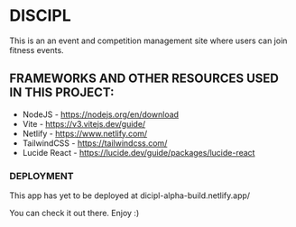 # DISCIPL

This is an an event and competition management site where users can join fitness events.

## FRAMEWORKS AND OTHER RESOURCES USED IN THIS PROJECT:

- NodeJS - https://nodejs.org/en/download  
- Vite - https://v3.vitejs.dev/guide/  
- Netlify - https://www.netlify.com/  
- TailwindCSS - https://tailwindcss.com/
- Lucide React - https://lucide.dev/guide/packages/lucide-react

### DEPLOYMENT

This app has yet to be deployed at dicipl-alpha-build.netlify.app/

You can check it out there. Enjoy :)
